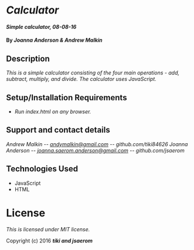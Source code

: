 # _Calculator_

#### _Simple calculator, 08-08-16_

#### By _**Joanna Anderson & Andrew Malkin**_

## Description

_This is a simple calculator consisting of the four main operations - add, subtract, multiply, and divide. The calculator uses JavaScript._

## Setup/Installation Requirements

* _Run index.html on any browser._

## Support and contact details

_Andrew Malkin -- andymalkin@gmail.com -- github.com/tiki84626_
_Joanna Anderson -- joanna.saerom.anderson@gmail.com -- github.com/jsaerom_

## Technologies Used

* JavaScript
* HTML

# License

_This is licensed under MIT license._

Copyright (c) 2016 **_tiki and jsaerom_**
